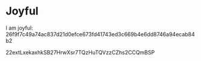 # Joyful

I am joyful: 26f9f7c49a74ac837d21d0efce673fd41743ed3c669b4e6dd8746a94ecab84b2


22extLxekaxhkSB27HrwXsr7TQzHuTQVzzCZhs2CCQmBSP